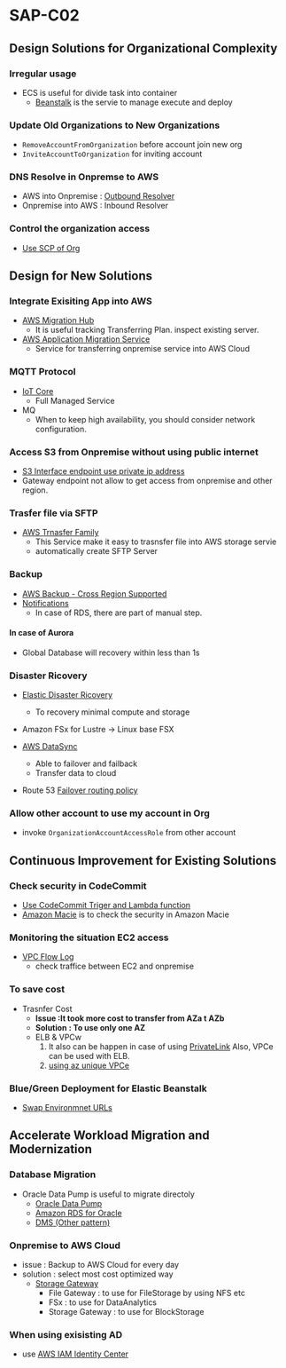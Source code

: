 # SAP-C02

## Design Solutions for Organizational Complexity

### Irregular usage
- ECS is useful for divide task into container
    - [Beanstalk](https://aws.amazon.com/jp/elasticbeanstalk/) is the servie to manage execute and deploy

### Update Old Organizations to New Organizations
- ```RemoveAccountFromOrganization``` before account join new org
- ```InviteAccountToOrganization``` for inviting account

### DNS Resolve in Onpremse to AWS
- AWS into Onpremise : [Outbound Resolver](https://docs.aws.amazon.com/Route53/latest/DeveloperGuide/resolver.html)
- Onpremise into AWS : Inbound Resolver

### Control the organization access
- [Use SCP of Org](https://docs.aws.amazon.com/ja_jp/organizations/latest/userguide/orgs_manage_policies_scps.html)

## Design for New Solutions

### Integrate Exisiting App into AWS

- [AWS Migration Hub](https://docs.aws.amazon.com/migrationhub/latest/ug/whatishub.html)
    - It is useful tracking Transferring Plan. inspect existing server.
- [AWS Application Migration Service](https://aws.amazon.com/jp/application-migration-service/)
    - Service for transferring onpremise service into AWS Cloud

### MQTT Protocol
- [IoT Core](https://docs.aws.amazon.com/iot/latest/developerguide/what-is-aws-iot.html)
    - Full Managed Service
- MQ
    - When to keep high availability, you should consider network configuration.

### Access S3 from Onpremise without using public internet
- [S3 Interface endpoint use private ip address](https://docs.aws.amazon.com/ja_jp/AmazonS3/latest/userguide/privatelink-interface-endpoints.html)
- Gateway endpoint not allow to get access from onpremise and other region.

### Trasfer file via SFTP
- [AWS Trnasfer Family](https://docs.aws.amazon.com/transfer/latest/userguide/what-is-aws-transfer-family.html)
    - This Service make it easy to trasnsfer file into AWS storage servie
    - automatically create SFTP Server

### Backup
- [AWS Backup - Cross Region Supported](https://docs.aws.amazon.com/aws-backup/latest/devguide/cross-region-backup.html)
- [Notifications](https://docs.aws.amazon.com/aws-backup/latest/devguide/backup-notifications.html)
    - In case of RDS, there are part of manual step.

#### In case of Aurora
- Global Database will recovery within less than 1s

### Disaster Ricovery
- [Elastic Disaster Ricovery](https://docs.aws.amazon.com/drs/latest/userguide/what-is-drs.html)
    - To recovery minimal compute and storage
- Amazon FSx for Lustre -> Linux base FSX
- [AWS DataSync](https://docs.aws.amazon.com/datasync/latest/userguide/what-is-datasync.html)
    - Able to failover and failback
    - Transfer data to cloud

- Route 53 [Failover routing policy](https://docs.aws.amazon.com/Route53/latest/DeveloperGuide/routing-policy.html#routing-policy-failover)

### Allow other account to use my account in Org
- invoke ```OrganizationAccountAccessRole``` from other account


## Continuous Improvement for Existing Solutions
### Check security in CodeCommit
- [Use CodeCommit Triger and Lambda function](https://docs.aws.amazon.com/codecommit/latest/userguide/how-to-notify-lambda.html)
- [Amazon Macie](https://aws.amazon.com/jp/macie/) is to check the security in Amazon Macie

### Monitoring the situation EC2 access 
- [VPC Flow Log](https://docs.aws.amazon.com/vpc/latest/userguide/flow-logs.html)
    - check traffice between EC2 and onpremise

### To save cost
- Trasnfer Cost
    - **Issue :It took more cost to transfer from AZa t AZb**
    - **Solution : To use only one AZ**
    - ELB  & VPCw
        1. It also can be happen in case of using [PrivateLink](https://aws.amazon.com/privatelink/pricing/?nc1=h_ls) Also, VPCe can be used with ELB. 
        2. [using az unique VPCe](https://docs.aws.amazon.com/vpc/latest/privatelink/manage-dns-names.html)

### Blue/Green Deployment for Elastic Beanstalk
- [Swap Environmnet URLs](https://docs.aws.amazon.com/elasticbeanstalk/latest/dg/using-features.CNAMESwap.html)



## Accelerate Workload Migration and Modernization

### Database Migration
- Oracle
Data Pump is useful to migrate directoly
    - [Oracle Data Pump](https://docs.oracle.com/cd/F19136_01/sutil/oracle-data-pump-overview.html#GUID-17FAE261-0972-4220-A2E4-44D479F519D4)
    - [Amazon RDS for Oracle](https://aws.amazon.com/rds/oracle/)
    - [DMS (Other pattern)](https://aws.amazon.com/jp/dms/)

### Onpremise to AWS Cloud
- issue : Backup to AWS Cloud for every day
- solution : select most cost optimized way
    - [Storage Gateway](https://docs.aws.amazon.com/storagegateway/)
        - File Gateway : to use for FileStorage by using NFS etc
        - FSx : to use for DataAnalytics
        - Storage Gateway : to use for BlockStorage

### When using exisisting AD
- use [AWS IAM Identity Center](https://docs.aws.amazon.com/singlesignon/latest/userguide/manage-your-identity-source-idp.html)



